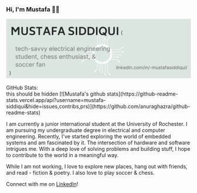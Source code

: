 ### Hi, I'm Mustafa 👋🏼

![headerImage](https://github.com/mustafa-siddiqui/mustafa-siddiqui/blob/master/headerImage.png)

<github-stats>
<summary>GitHub Stats:</summary>
this should be hidden
[![Mustafa's github stats](https://github-readme-stats.vercel.app/api?username=mustafa-siddiqui&hide=issues,contribs,prs)](https://github.com/anuraghazra/github-readme-stats)

</github-stats>

I am currently a junior international student at the University of Rochester. I am pursuing my undergraduate degree in electrical and computer engineering. Recently, I've started exploring the world of embedded systems and am fascinated by it. The intersection of hardware and software intrigues me. With a deep love of solving problems and building stuff, I hope to contribute to the world in a meaningful way.

While I am not working, I love to explore new places, hang out with friends, and read - fiction & poetry. I also love to play soccer & chess.

Connect with me on [LinkedIn](https://www.linkedin.com/in/-mustafasiddiqui/)!
